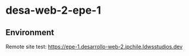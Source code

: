 # desa-web-2-epe-1



## Environment

Remote site test: https://epe-1.desarrollo-web-2.ipchile.ldwsstudios.dev


